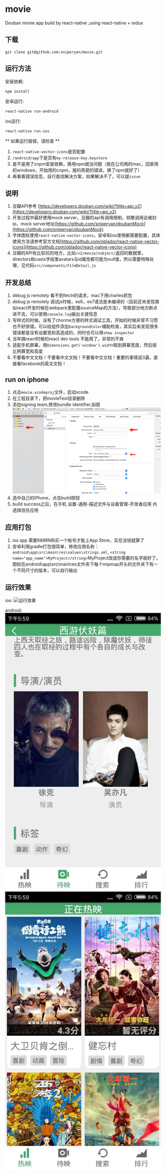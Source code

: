 # movie
Douban movie app build by react-native ,using react-native + redux

## 下载

```
git clone git@github.com:sniperyan/movie.git
```

## 运行方法

安装依赖:

```
npm install
```

安卓运行:

```
react-native run-android
```

ios运行:

```
react-native run-ios
```
** 如果运行报错，请检查 **

1. `react-native-vector-icons`是否配置
1. `/android/app`下是否有`my-release-key.keystore`
1. 是不是用了cnpm安装依赖，换用npm就没问题（我在公司用的mac，回家用的windows，开始用的cnpm，报的奇葩的错误，换了npm就好了）
1. 再看看错误信息，自行查找解决方案，如果解决不了，可以提`issue`

## 说明

1. 豆瓣API参考 [https://developers.douban.com/wiki/?title=api_v2](https://developers.douban.com/wiki/?title=api_v2)
1. 开发过程中最好使用mock server，豆瓣的api有调用限制，频繁调用会被封ip，mock server地址[https://github.com/sniperyan/doubanMock](https://github.com/sniperyan/doubanMock)
1. 字体图标使用`react-native-vector-icons`，安卓和ios使用都需要配置，具体使用方法请参考官方文档[https://github.com/oblador/react-native-vector-icons](https://github.com/oblador/react-native-vector-icons)
1. 豆瓣的API有比较坑的地方，比如`/v2/movie/subject/`返回的数据里，directors和casts字段里avatars与id属性都可能为null值，所以需要特殊处理，见代码`src/components/FilmDetail.js`

## 开发总结

1. debug js remotely 看不到fetch的请求，mac下用charles抓包
1. debug js remotely 调试js时候，es6，es7语法是未编译的（目前还未发现类似react开发时候在webpack里配置sourceMap的方法），导致部分地方断点进不去，可以使用`console.log`输出关键信息
1. 写样式的时候，没有了chorme方便的样式调试工具，开始的时候非常不习惯也不好排错。可以给组件添加`backgroundColor`辅助检查，其实后来发现很多错误都是没有设置宽和高造成的，同时也可以用`show inspector`
1. 当年搞react时候的react dev tools 不能用了，非常的不爽
1. 适配手机屏幕，用`Dimensions.get('window').width`取到屏幕宽度，然后按比例算宽和高度
1. 不要看中文文档！不要看中文文档！不要看中文文档！重要的事情说3遍，直接看facebook的英文文档！


## run on iphone

1. 点击`movie.xcodeproj`文件，启动xcode
1. 在工程目录下，把movieTest目录删除
1. 添加signing team,修改bundle identifier,如图![如图](./images/movie1.png)
1. 选中自己的iPhone，点击build按钮
1. build success之后，在手机 设置-通用-描述文件与设备管理-开发者应用 内选择信任应用

## 应用打包

1. ios app 需要688RMB买一个帐号才能上App Store，实在没钱就算了
1. 安卓利用gradle打包很简单，修改应用名称：`android\app\src\main\res\values\strings.xml`, `<string name="app_name">MyProject</string>`MyProject改成你需要的名字就好了。图标在android\app\src\main\res文件夹下每个mipmap开头的文件夹下有一个不同尺寸的版本，可以自行输出


## 运行效果

ios:
![运行效果](./images/movie-ios.gif)

android:
![运行效果](./images/android-1.jpg)
![运行效果](./images/android-2.jpg)


